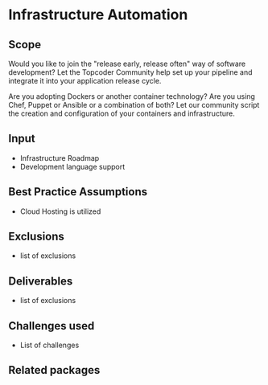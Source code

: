# Infrastructure Automation

## Scope

Would you like to join the "release early, release often" way of software development?  Let the Topcoder Community help set up your pipeline and integrate it into your application release cycle.  

Are you adopting Dockers or another container technology?  Are you using Chef, Puppet or Ansible or a combination of both?  Let our community script the creation and configuration of your containers and infrastructure.  

## Input

- Infrastructure Roadmap
- Development language support

## Best Practice Assumptions
- Cloud Hosting is utilized

## Exclusions
- list of exclusions

## Deliverables

- list of exclusions

## Challenges used

- List of challenges

## Related packages
